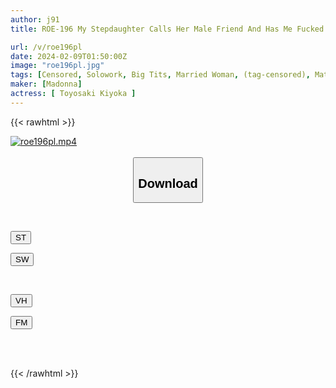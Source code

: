```yaml
---
author: j91
title: ROE-196 My Stepdaughter Calls Her Male Friend And Has Me Fucked Every Day. Kiyoka Toyosaki

url: /v/roe196pl
date: 2024-02-09T01:50:00Z
image: "roe196pl.jpg"
tags: [Censored, Solowork, Big Tits, Married Woman, (tag-censored), Mature Woman	]
maker: [Madonna]
actress: [ Toyosaki Kiyoka ]
---
```



{{< rawhtml >}}

<div class="video" data-videoid="meqJwaAPbZFbbK3">
    <a href="javascript:;">
        <img src="/v/roe196pl/roe196pl.jpg" width="WIDTH" height="HEIGHT" alt="roe196pl.mp4" loading="lazy">
    </a>
</div>

<script type="text/javascript" src="https://j91.asia/asset/on-demand-st.js"></script>

<br>
  <link rel="stylesheet" href="https://j91.asia/asset/bs5.css">
  
  <center>
  <button class="btn btn-primary" type="button" data-bs-toggle="collapse" data-bs-target=".multi-collapse" aria-expanded="false" aria-controls="multiCollapseExample1 multiCollapseExample2"><h2>Download</h2></button></center>
</p>
<div class="row">
  <div class="col">
    <div class="collapse multi-collapse" id="multiCollapseExample1">
      <div class="card card-body">
	      	      <br>
<div class="buttons">  
<p><a href="https://streamtape.to/v/meqJwaAPbZFbbK3" target="_blank"><button class="btn-hover color-3"><i class="fa fa-download"></i> ST</button></a></p>
<p><a href="https://flaswish.com/1mme113cruke" target="_blank"><button class="btn-hover color-2"><i class="fa fa-download"></i> SW</button></a></p></div>
    </div>
  </div>
</div>
  <div class="col">
    <div class="collapse multi-collapse" id="multiCollapseExample2">
      <div class="card card-body">
	      <br>
<div class="buttons">
<p><a href="https://vidhidepro.com/f/evlpr03b6fqa" target="_blank"><button class="btn-hover color-9"><i class="fa fa-download"></i> VH</button></a></p>
<p><a href="https://filemoon.sx/d/zigkoqh5m69l" target="_blank"><button class="btn-hover color-8"><i class="fa fa-download"></i> FM</button></a></p></div>
<br><br>
      </div>
    </div>
  </div>
</div>

{{< /rawhtml >}}